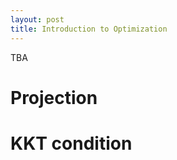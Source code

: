 ```yaml
---
layout: post
title: Introduction to Optimization
---
```


TBA

Projection
=========

KKT condition
========